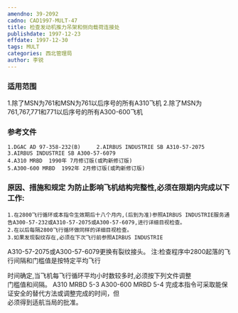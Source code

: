```yaml
---
amendno: 39-2092  
cadno: CAD1997-MULT-47  
title: 检查发动机推力吊架和侧向载荷连接处  
publishdate: 1997-12-23  
effdate: 1997-12-30  
tags: MULT  
categories: 西北管理局  
author: 李锐  
---
```

  
### 适用范围  
1.除了MSN为761和MSN为761以后序号的所有A310飞机
2.除了MSN为761,767,771和771以后序号的所有A300-600飞机  
  
<!--more-->  
### 参考文件  
    1.DGAC AD 97-358-232(B)     2.AIRBUS INDUSTRIE SB A310-57-2075     3.AIRBUS INDUSTRIE SB A300-57-6079  
    4.A310 MRBD  1990年 7月修订版(或昀新修订版)  
    5.A300-600 MRBD  1992年 2月修订版(或昀新修订版)  
  
### 原因、措施和规定 为防止影响飞机结构完整性,必须在限期内完成以下工作:  
    1.在2800飞行循环或本指令生效期后十八个月内,(后到为准)参照AIRBUS INDUSTRIE服务通告A300-57-232或A310-57-2075或A300-57-6079,进行详细目视检查。  
    2.在以后每隔2800飞行循环做同样的详细目视检查。  
    3.如果发现裂纹存在,必须在下次飞行前参照AIRBUS INDUSTRIE  
  
A310-57-2075或A300-57-6079更换有裂纹接头。     注:检查程序中2800起落的飞行间隔和门槛值是按特定平均飞行  
      
时间确定,当飞机每飞行循环平均小时数较多时,必须按下列文件调整  
门槛值和间隔。 A310 MRBD 5-3 A300-600 MRBD 5-4     完成本指令可采取能保证安全的替代方法或调整完成的时间，但  
必须得到适航当局的批准。  
